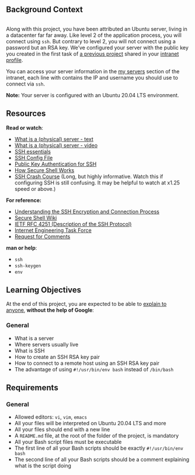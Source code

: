 <h2>Background Context</h2>
<p><img src="https://s3.amazonaws.com/intranet-projects-files/holbertonschool-sysadmin_devops/244/zPVRKhPsUP5lK.gif" alt="" /></p>
<p>Along with this project, you have been attributed an Ubuntu server, living in a datacenter far far away. Like level 2 of the application process, you will connect using&nbsp;<code>ssh</code>. But contrary to level 2, you will not connect using a password but an RSA key. We&rsquo;ve configured your server with the public key you created in the first task of&nbsp;<a title="a previous project" href="https://intranet.hbtn.io/rltoken/LZ_8pMANOAmpn5-tiwqiJQ" target="_blank">a previous project</a>&nbsp;shared in your&nbsp;<a title="intranet profile" href="https://intranet.hbtn.io/rltoken/l4Ao4ESbI_hMB6s4mjBKRw" target="_blank">intranet profile</a>.</p>
<p>You can access your server information in the&nbsp;<a title="my servers" href="https://intranet.hbtn.io/rltoken/owYhGMuyPTY4OyvSGJljGQ" target="_blank">my servers</a>&nbsp;section of the intranet, each line with contains the IP and username you should use to connect via&nbsp;<code>ssh</code>.</p>
<p><strong>Note:</strong>&nbsp;Your server is configured with an Ubuntu 20.04 LTS environment.</p>
<h2>Resources</h2>
<p><strong>Read or watch</strong>:</p>
<ul>
<li><a title="What is a (physical) server - text" href="https://intranet.hbtn.io/rltoken/PXE-o9DWronMp4ETwADOpg" target="_blank">What is a (physical) server - text</a></li>
<li><a title="What is a (physical) server - video" href="https://intranet.hbtn.io/rltoken/IfLc3lxSs4w5xdsFlRDPWw" target="_blank">What is a (physical) server - video</a></li>
<li><a title="SSH essentials" href="https://intranet.hbtn.io/rltoken/qKJi0RXLqaCLkHLCLhiYNA" target="_blank">SSH essentials</a></li>
<li><a title="SSH Config File" href="https://intranet.hbtn.io/rltoken/hnb0XaZQ0Nb_7QmSC6aV-w" target="_blank">SSH Config File</a></li>
<li><a title="Public Key Authentication for SSH" href="https://intranet.hbtn.io/rltoken/zaO_H74BXLfsrQHzDW-QGQ" target="_blank">Public Key Authentication for SSH</a></li>
<li><a title="How Secure Shell Works" href="https://intranet.hbtn.io/rltoken/SW2m2e0KMA2K1dXk_0M0CA" target="_blank">How Secure Shell Works</a></li>
<li><a title="SSH Crash Course" href="https://intranet.hbtn.io/rltoken/8N-RlUma9lwGfyZp1_C-Wg" target="_blank">SSH Crash Course</a>&nbsp;(Long, but highly informative. Watch this if configuring SSH is still confusing. It may be helpful to watch at x1.25 speed or above.)</li>
</ul>
<p><strong>For reference:</strong></p>
<ul>
<li><a title="Understanding the SSH Encryption and Connection Process" href="https://intranet.hbtn.io/rltoken/6mtNBCxYkoBQJ2vJ6TcRYA" target="_blank">Understanding the SSH Encryption and Connection Process</a></li>
<li><a title="Secure Shell Wiki" href="https://intranet.hbtn.io/rltoken/c1Yj55AE6gGkDxpACdY1vg" target="_blank">Secure Shell Wiki</a></li>
<li><a title="IETF RFC 4251 (Description of the SSH Protocol)" href="https://www.ietf.org/rfc/rfc4251.txt" target="_blank">IETF RFC 4251 (Description of the SSH Protocol)</a></li>
<li><a title="Internet Engineering Task Force" href="https://intranet.hbtn.io/rltoken/bH7JrEiKN4Q6-J58d9pAsw" target="_blank">Internet Engineering Task Force</a></li>
<li><a title="Request for Comments" href="https://intranet.hbtn.io/rltoken/lDe2f7hVqQPPCNr5i2zE-g" target="_blank">Request for Comments</a></li>
</ul>
<p><strong>man or help</strong>:</p>
<ul>
<li><code>ssh</code></li>
<li><code>ssh-keygen</code></li>
<li><code>env</code></li>
</ul>
<h2>Learning Objectives</h2>
<p>At the end of this project, you are expected to be able to&nbsp;<a title="explain to anyone" href="https://intranet.hbtn.io/rltoken/kSsEz3TOFnxP9C6paL8FfQ" target="_blank">explain to anyone</a>,&nbsp;<strong>without the help of Google</strong>:</p>
<h3>General</h3>
<ul>
<li>What is a server</li>
<li>Where servers usually live</li>
<li>What is SSH</li>
<li>How to create an SSH RSA key pair</li>
<li>How to connect to a remote host using an SSH RSA key pair</li>
<li>The advantage of using&nbsp;<code>#!/usr/bin/env bash</code>&nbsp;instead of&nbsp;<code>/bin/bash</code></li>
</ul>
<h2>Requirements</h2>
<h3>General</h3>
<ul>
<li>Allowed editors:&nbsp;<code>vi</code>,&nbsp;<code>vim</code>,&nbsp;<code>emacs</code></li>
<li>All your files will be interpreted on Ubuntu 20.04 LTS and more</li>
<li>All your files should end with a new line</li>
<li>A&nbsp;<code>README.md</code>&nbsp;file, at the root of the folder of the project, is mandatory</li>
<li>All your Bash script files must be executable</li>
<li>The first line of all your Bash scripts should be exactly&nbsp;<code>#!/usr/bin/env bash</code></li>
<li>The second line of all your Bash scripts should be a comment explaining what is the script doing</li>
</ul>